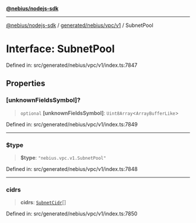 [**@nebius/nodejs-sdk**](../../../../../README.md)

***

[@nebius/nodejs-sdk](../../../../../README.md) / [generated/nebius/vpc/v1](../README.md) / SubnetPool

# Interface: SubnetPool

Defined in: src/generated/nebius/vpc/v1/index.ts:7847

## Properties

### \[unknownFieldsSymbol\]?

> `optional` **\[unknownFieldsSymbol\]**: `Uint8Array`\<`ArrayBufferLike`\>

Defined in: src/generated/nebius/vpc/v1/index.ts:7849

***

### $type

> **$type**: `"nebius.vpc.v1.SubnetPool"`

Defined in: src/generated/nebius/vpc/v1/index.ts:7848

***

### cidrs

> **cidrs**: [`SubnetCidr`](SubnetCidr.md)[]

Defined in: src/generated/nebius/vpc/v1/index.ts:7850
